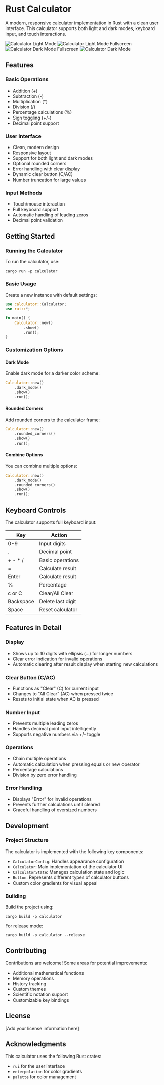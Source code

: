 # Rust Calculator

A modern, responsive calculator implementation in Rust with a clean user interface. This calculator supports both light and dark modes, keyboard input, and touch interactions.

![Calculator Light Mode](https://github.com/user-attachments/assets/fbdcde38-75cb-4152-8b76-8f07e42e8785)
![Calculator Light Mode Fullscreen](https://github.com/user-attachments/assets/a348601a-3360-49d1-a918-3455b4958d9f)
![Calculator Dark Mode Fullscreen](https://github.com/user-attachments/assets/38fe5d21-2eb2-4b9c-bcda-509743b7859d)
![Calculator Dark Mode](https://github.com/user-attachments/assets/3231c0b7-f2f5-452c-86e2-0a16fe63ba35)

## Features

### Basic Operations

- Addition (+)
- Subtraction (-)
- Multiplication (\*)
- Division (/)
- Percentage calculations (%)
- Sign toggling (+/-)
- Decimal point support

### User Interface

- Clean, modern design
- Responsive layout
- Support for both light and dark modes
- Optional rounded corners
- Error handling with clear display
- Dynamic clear button (C/AC)
- Number truncation for large values

### Input Methods

- Touch/mouse interaction
- Full keyboard support
- Automatic handling of leading zeros
- Decimal point validation

## Getting Started

### Running the Calculator

To run the calculator, use:

```shell
cargo run -p calculator
```

### Basic Usage

Create a new instance with default settings:

```rust
use calculator::Calculator;
use rui::*;

fn main() {
    Calculator::new()
        .show()
        .run();
}
```

### Customization Options

#### Dark Mode

Enable dark mode for a darker color scheme:

```rust
Calculator::new()
    .dark_mode()
    .show()
    .run();
```

#### Rounded Corners

Add rounded corners to the calculator frame:

```rust
Calculator::new()
    .rounded_corners()
    .show()
    .run();
```

#### Combine Options

You can combine multiple options:

```rust
Calculator::new()
    .dark_mode()
    .rounded_corners()
    .show()
    .run();
```

## Keyboard Controls

The calculator supports full keyboard input:

| Key       | Action            |
| --------- | ----------------- |
| 0-9       | Input digits      |
| .         | Decimal point     |
| + - \* /  | Basic operations  |
| =         | Calculate result  |
| Enter     | Calculate result  |
| %         | Percentage        |
| c or C    | Clear/All Clear   |
| Backspace | Delete last digit |
| Space     | Reset calculator  |

## Features in Detail

### Display

- Shows up to 10 digits with ellipsis (...) for longer numbers
- Clear error indication for invalid operations
- Automatic clearing after result display when starting new calculations

### Clear Button (C/AC)

- Functions as "Clear" (C) for current input
- Changes to "All Clear" (AC) when pressed twice
- Resets to initial state when AC is pressed

### Number Input

- Prevents multiple leading zeros
- Handles decimal point input intelligently
- Supports negative numbers via +/- toggle

### Operations

- Chain multiple operations
- Automatic calculation when pressing equals or new operator
- Percentage calculations
- Division by zero error handling

### Error Handling

- Displays "Error" for invalid operations
- Prevents further calculations until cleared
- Graceful handling of oversized numbers

## Development

### Project Structure

The calculator is implemented with the following key components:

- `CalculatorConfig`: Handles appearance configuration
- `Calculator`: Main implementation of the calculator UI
- `CalculatorState`: Manages calculation state and logic
- `Button`: Represents different types of calculator buttons
- Custom color gradients for visual appeal

### Building

Build the project using:

```shell
cargo build -p calculator
```

For release mode:

```shell
cargo build -p calculator --release
```

## Contributing

Contributions are welcome! Some areas for potential improvements:

- Additional mathematical functions
- Memory operations
- History tracking
- Custom themes
- Scientific notation support
- Customizable key bindings

## License

[Add your license information here]

## Acknowledgments

This calculator uses the following Rust crates:

- `rui` for the user interface
- `enterpolation` for color gradients
- `palette` for color management
